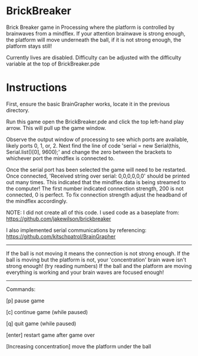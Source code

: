 BrickBreaker
============

Brick Breaker game in Processing where the platform is controlled by brainwaves from a mindflex. If your attention brainwave is strong enough, the platform will move underneath the ball, if it is not strong enough, the platform stays still!

Currently lives are disabled.
Difficulty can be adjusted with the difficulty variable at the top of BrickBreaker.pde 


Instructions
============

First, ensure the basic BrainGrapher works, locate it in the previous directory.

Run this game open the BrickBreaker.pde and click the top left-hand play arrow. This will pull up the game window.

Observe the output window of processing to see which ports are available, likely ports 0, 1, or, 2. Next find the line of code 'serial = new Serial(this, Serial.list()[0], 9600);' and change the zero between the brackets to whichever port the mindflex is connected to.   

Once the serial port has been selected the game will need to be restarted. Once connected, 'Received string over serial: 0,0,0,0,0,0' should be printed out many times. This indicated that the mindflex data is being streamed to the computer! The first number indicated connection strength, 200 is not connected, 0 is perfect. To fix connection strength adjust the headband of the mindflex accordingly.

NOTE: I did not create all of this code. I used code as a baseplate from:  https://github.com/jakewilson/brickbreaker

I also implemented serial communications by referencing:
https://github.com/kitschpatrol/BrainGrapher

------------------------------

If the ball is not moving it means the connection is not strong enough.
If the ball is moving but the platform is not, your 'concentration' brain wave isn't strong enough! (try reading numbers)
If the ball and the platform are moving everything is working and your brain waves are focused enough!

------------------------------
Commands:

[p] pause game

[c] continue game (while paused)

[q] quit game     (while paused)

[enter] restart game after game over

[Increasing concentration] move the platform under the ball
